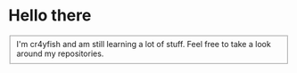 <h1>Hello there</h1>

<fieldset>
I'm cr4yfish and am still learning a lot of stuff.
Feel free to take a look around my repositories.
</fieldset>

